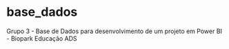# base_dados
Grupo 3 - Base de Dados para desenvolvimento de um projeto em Power BI - Biopark Educação ADS
